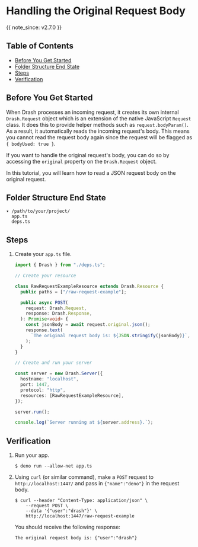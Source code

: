 # Handling the Original Request Body

{{ note_since: v2.7.0 }}

## Table of Contents

- [Before You Get Started](#before-you-get-started)
- [Folder Structure End State](#folder-structure-end-state)
- [Steps](#steps)
- [Verification](#verification)

## Before You Get Started

When Drash processes an incoming request, it creates its own internal
`Drash.Request` object which is an extension of the native JavaScript `Request`
class. It does this to provide helper methods such as `request.bodyParam()`. As
a result, it automatically reads the incoming request's body. This means you
cannot read the request body again since the request will be flagged as
`{ bodyUsed: true }`.

If you want to handle the original request's body, you can do so by accessing
the `original` property on the `Drash.Request` object.

In this tutorial, you will learn how to read a JSON request body on the original
request.

## Folder Structure End State

```text
▾ /path/to/your/project/
  app.ts
  deps.ts
```

## Steps

1. Create your `app.ts` file.

   ```typescript
   import { Drash } from "./deps.ts";

   // Create your resource

   class RawRequestExampleResource extends Drash.Resource {
     public paths = ["/raw-request-example"];

     public async POST(
       request: Drash.Request,
       response: Drash.Response,
     ): Promise<void> {
       const jsonBody = await request.original.json();
       response.text(
         `The original request body is: ${JSON.stringify(jsonBody)}`,
       );
     }
   }

   // Create and run your server

   const server = new Drash.Server({
     hostname: "localhost",
     port: 1447,
     protocol: "http",
     resources: [RawRequestExampleResource],
   });

   server.run();

   console.log(`Server running at ${server.address}.`);
   ```

## Verification

1. Run your app.

   ```shell
   $ deno run --allow-net app.ts
   ```

2. Using `curl` (or similar command), make a `POST` request to
   `http://localhost:1447/` and pass in `{"name":"deno"}` in the request body.

   ```text
   $ curl --header "Content-Type: application/json" \
       --request POST \
       --data '{"user":"drash"}' \
       http://localhost:1447/raw-request-example
   ```

   You should receive the following response:

   ```text
   The original request body is: {"user":"drash"}
   ```
